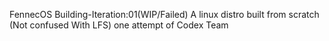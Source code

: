 FennecOS Building-Iteration:01(WIP/Failed)
A linux distro built from scratch (Not confused With LFS)
one attempt of Codex Team
